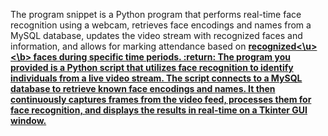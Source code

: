 The program snippet is a Python program that performs real-time face recognition using a webcam,
    retrieves face encodings and names from a MySQL database, updates the video stream with recognized
    faces and information, and allows for marking attendance based on <b><u>recognized<\u><\b> faces during specific
    time periods.
    :return: The program you provided is a Python script that utilizes face recognition to identify
    individuals from a live video stream. The script connects to a MySQL database to retrieve known face
    encodings and names. It then continuously captures frames from the video feed, processes them for
    face recognition, and displays the results in real-time on a Tkinter GUI window.
